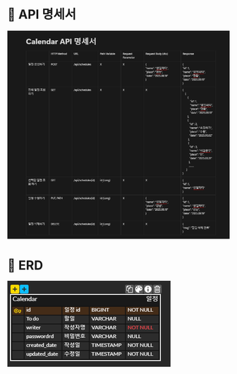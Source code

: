 # 📌 API 명세서

![API 명세서](https://github.com/ljh7367/Calendar/blob/main/API%20%EB%AA%85%EC%84%B8%EC%84%9C.png)


# 📌 ERD

![API 명세서](https://github.com/ljh7367/Calendar/blob/main/Calendar%20ERD.png)
